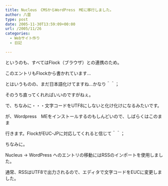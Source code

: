 ```yaml
---
title: Nucleus　CMSからWordPress　MEに移行しました。
author: 八雲
type: post
date: 2005-11-30T13:59:09+00:00
url: /2005/11/26
categories:
  - Webサイト作り
  - 日記

---
```

というのも、すべてはFlock（ブラウザ）との連携のため。
  
このエントリもFlockから書かれています…
  
とはいうものの、まだ日本語化けてますね…かなり＾＾；
  
そのうち直ってくれればいいのですがねぇ。
	  
で、ちなみに・・・文字コードをUTF8にしないと化け化けになるみたいです。
  
が、Wordpress　MEをインストールするのもしんどいので、しばらくはこのまま
  
行きます。FlockがEUC-JPに対応してくれると信じて＾＾；
	  
ちなみに。
  
Nucleus → WordPress へのエントリの移動にはRSSのインポートを使用しました。
  
通常、RSSはUTF8で出力されるので、エディタで文字コードをEUCに変更しました。